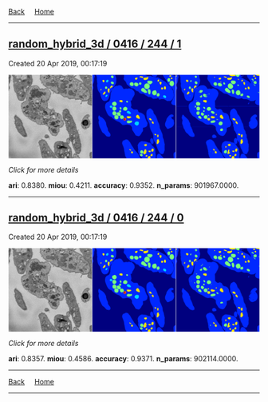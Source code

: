 
[Back](..)&nbsp;&nbsp;&nbsp;&nbsp;&nbsp;[Home](https://leapmanlab.github.io/snapshots)

---

<div class="summary"><a href="1"><h2>random_hybrid_3d / 0416 / 244 / 1</h2></a><p>Created 20 Apr 2019, 00:17:19
</p><a href="1"><img src="1/media/summary.png" align="center"></a><p>
<i>Click for more details</i>
</p></div>

**ari**: 0.8380. **miou**: 0.4211. **accuracy**: 0.9352. **n_params**: 901967.0000. 

---

<div class="summary"><a href="0"><h2>random_hybrid_3d / 0416 / 244 / 0</h2></a><p>Created 20 Apr 2019, 00:17:19
</p><a href="0"><img src="0/media/summary.png" align="center"></a><p>
<i>Click for more details</i>
</p></div>

**ari**: 0.8357. **miou**: 0.4586. **accuracy**: 0.9371. **n_params**: 902114.0000. 

---

[Back](..)&nbsp;&nbsp;&nbsp;&nbsp;&nbsp;[Home](https://leapmanlab.github.io/snapshots)

---